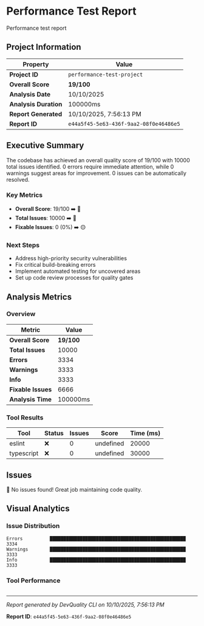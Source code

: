 # Performance Test Report

Performance test report

## Project Information

| Property | Value |
|----------|-------|
| **Project ID** | `performance-test-project` |
| **Overall Score** | **19/100** |
| **Analysis Date** | 10/10/2025 |
| **Analysis Duration** | 100000ms |
| **Report Generated** | 10/10/2025, 7:56:13 PM |
| **Report ID** | `e44a5f45-5e63-436f-9aa2-08f0e46486e5` |

## Executive Summary

The codebase has achieved an overall quality score of 19/100 with 10000 total issues identified. 0 errors require immediate attention, while 0 warnings suggest areas for improvement. 0 issues can be automatically resolved.

### Key Metrics

- **Overall Score**: 19/100 ➡️ 🔴
- **Total Issues**: 10000 ➡️ 🔴
- **Fixable Issues**: 0 (0%) ➡️ 🟡

### Next Steps

- Address high\-priority security vulnerabilities
- Fix critical build\-breaking errors
- Implement automated testing for uncovered areas
- Set up code review processes for quality gates

## Analysis Metrics

### Overview

| Metric | Value |
|--------|-------|
| **Overall Score** | **19/100** |
| **Total Issues** | 10000 |
| **Errors** | 3334 |
| **Warnings** | 3333 |
| **Info** | 3333 |
| **Fixable Issues** | 6666 |
| **Analysis Time** | 100000ms |

### Tool Results

| Tool | Status | Issues | Score | Time (ms) |
|------|--------|--------|-------|-----------|
| eslint | ❌ | 0 | undefined | 20000 |
| typescript | ❌ | 0 | undefined | 30000 |

## Issues

🎉 No issues found! Great job maintaining code quality.

## Visual Analytics

### Issue Distribution

```
Errors          ██████████████████████████████████████████████████ 3334
Warnings        ██████████████████████████████████████████████████ 3333
Info            ██████████████████████████████████████████████████ 3333
```

### Tool Performance

```

```

---

*Report generated by DevQuality CLI on 10/10/2025, 7:56:13 PM*

**Report ID**: `e44a5f45-5e63-436f-9aa2-08f0e46486e5`
